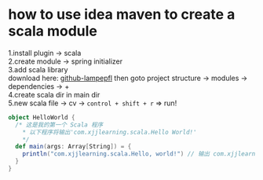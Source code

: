 # how to use idea maven to create a scala module

1.install plugin -> scala  
2.create module -> spring initializer  
3.add scala library  
download here: [github-lampepfl](https://github.com/lampepfl/dotty/tags) then goto project structure -> modules -> dependencies -> +  
4.create scala dir in main dir   
5.new scala file -> cv -> `control + shift + r` => run!  

```scala
object HelloWorld {
  /* 这是我的第一个 Scala 程序
    * 以下程序将输出'com.xjjlearning.scala.Hello World!'
    */
  def main(args: Array[String]) = {
    println("com.xjjlearning.scala.Hello, world!") // 输出 com.xjjlearning.scala.Hello World
  }
}
```